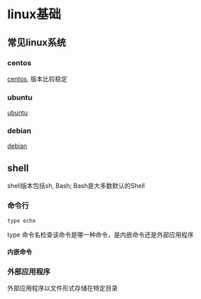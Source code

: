 # linux基础

## 常见linux系统

### centos

[centos](https://www.centos.org/), 版本比较稳定

### ubuntu

[ubuntu](https://www.ubuntu.com/index_kylin)

### debian

[debian](https://www.debian.org/)

## shell

shell版本包括sh, Bash; Bash是大多数默认的Shell

### 命令行

```shell
type echo
```

type 命令名检查该命令是哪一种命令，是内嵌命令还是外部应用程序

#### 内嵌命令

### 外部应用程序

外部应用程序以文件形式存储在特定目录
